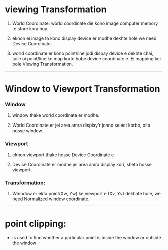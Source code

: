 # viewing Transformation

1. World Coordinate: world coordinate die kono image computer memory te store kora hoy.

2. ekhon ei image ta kono display device er modhe dekhte hole we need Device Coordinate.

3. world coordinate er kono point/line jodi dispay device e dekhte chai, taile oi point/line ke map korte hobe device coordinate e. Ei mapping kei bole Viewing Transformation.

---------------------------------

# Window to Viewport Transformation

### Window

1. window thake world coordinate er modhe.

2. World Coordinate er jei area amra display'r jonno select korbo, oita hosse window.

### Viewport

1. ekhon viewport thake hosse Device Coordinate e

2. Device Coordinate er modhe jei area amra display kori, sheta hosse viewport.

### Transformation:

1. Winodow er ekta point(Xw, Yw) ke viewport e (Xv, Yv) dekhate hole, we need Normalized window coordinate.

---------

# point clipping:

* is used to find whether a particular point is inside the window or outside the window
